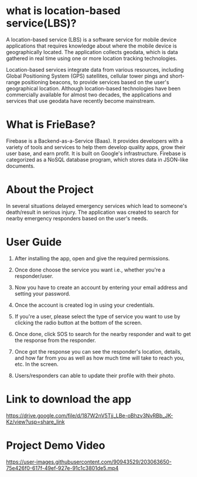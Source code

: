 # what is location-based service(LBS)?
A location-based service (LBS) is a software service for mobile device applications that requires knowledge about where the mobile device is geographically located. The application collects geodata, which is data gathered in real time using one or more location tracking technologies.

Location-based services integrate data from various resources, including Global Positioning System (GPS) satellites, cellular tower pings and short-range positioning beacons, to provide services based on the user's geographical location. Although location-based technologies have been commercially available for almost two decades, the applications and services that use geodata have recently become mainstream.

# What is FrieBase?
Firebase is a Backend-as-a-Service (Baas). It provides developers with a variety of tools and services to help them develop quality apps, grow their user base, and earn profit. It is built on Google's infrastructure. Firebase is categorized as a NoSQL database program, which stores data in JSON-like documents.

# About the Project
In several situations delayed emergency services which lead to someone's death/result in serious injury. The application was created to search for nearby emergency responders based on the user's needs.

# User Guide
1. After installing the app, open and give the required permissions.

2. Once done choose the service you want i.e., whether you're a responder/user.

3. Now you have to create an account by entering your email address and setting your password.

4. Once the account is created log in using your credentials.

5. If you're a user, please select the type of service you want to use by clicking the radio button at the bottom of the screen.

6. Once done, click SOS to search for the nearby responder and wait to get the response from the responder.

7. Once got the response you can see the responder's location, details, and how far from you as well as how much time will take to reach you, etc. In the screen.

8. Users/responders can able to update their profile with their photo.

# Link to download the app
https://drive.google.com/file/d/187W2nV5Tjj_LBe-oBhzv3NvRBb_JK-Kz/view?usp=share_link

# Project Demo Video
https://user-images.githubusercontent.com/90943529/203063650-75e426f0-617f-49ef-927e-91c1c3801de5.mp4

